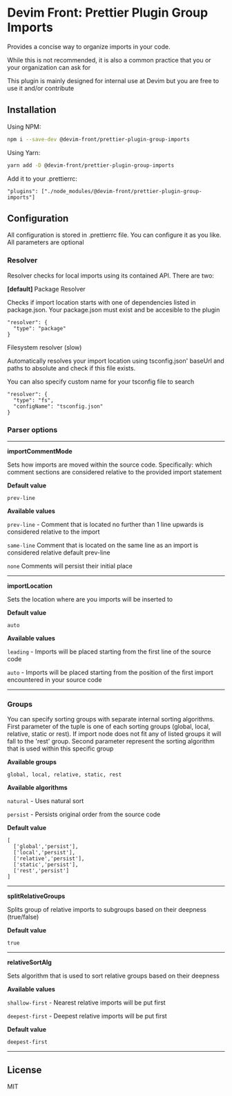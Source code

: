 # Devim Front: Prettier Plugin Group Imports

Provides a concise way to organize imports in your code.

While this is not recommended, it is also a common practice that you or your organization can ask for

This plugin is mainly designed for internal use at Devim but you are free to use it and/or contribute

## Installation

Using NPM:

```bash
npm i --save-dev @devim-front/prettier-plugin-group-imports
```

Using Yarn:

```bash
yarn add -D @devim-front/prettier-plugin-group-imports
```

Add it to your .prettierrc:

```
"plugins": ["./node_modules/@devim-front/prettier-plugin-group-imports"]
```

## Configuration

All configuration is stored in .prettierrc file. You can configure it as you like. All parameters are optional

### Resolver

Resolver checks for local imports using its contained API. There are two:

**[default]** Package Resolver

Checks if import location starts with one of dependencies listed in package.json. Your package.json must exist and be accesible to the plugin

```
"resolver": {
  "type": "package"
}
```

Filesystem resolver (slow)

Automatically resolves your import location using tsconfig.json' baseUrl and paths to absolute and check if this file exists.

You can also specify custom name for your tsconfig file to search

```
"resolver": {
  "type": "fs",
  "configName": "tsconfig.json"
}
```

### Parser options

---

**importCommentMode**

Sets how imports are moved within the source code. Specifically: which comment sections are considered relative to the provided import statement

**Default value**

`prev-line`

**Available values**

`prev-line` - Comment that is located no further than 1 line upwards is considered relative to the import

`same-line` Comment that is located on the same line as an import is considered relative
default prev-line

`none` Comments will persist their initial place

---

**importLocation**

Sets the location where are you imports will be inserted to

**Default value**

`auto`

**Available values**

`leading` - Imports will be placed starting from the first line of the source code

`auto` - Imports will be placed starting from the position of the first import encountered in your source code

---

### Groups

You can specify sorting groups with separate internal sorting algorithms. First parameter of the tuple is one of each sorting groups (global, local, relative, static or rest). If import node does not fit any of listed groups it will fall to the 'rest' group. Second parameter represent the sorting algorithm that is used within this specific group

**Available groups**

`global, local, relative, static, rest`

**Available algorithms**

`natural` - Uses natural sort

`persist` - Persists original order from the source code

**Default value**

```
[
  ['global','persist'],
  ['local','persist'],
  ['relative','persist'],
  ['static','persist'],
  ['rest','persist']
]

```

---

**splitRelativeGroups**

Splits group of relative imports to subgroups based on their deepness (true/false)

**Default value**

`true`

---

**relativeSortAlg**

Sets algorithm that is used to sort relative groups based on their deepness

**Available values**

`shallow-first` - Nearest relative imports will be put first

`deepest-first` - Deepest relative imports will be put first

**Default value**

`deepest-first`

---

## License

MIT
